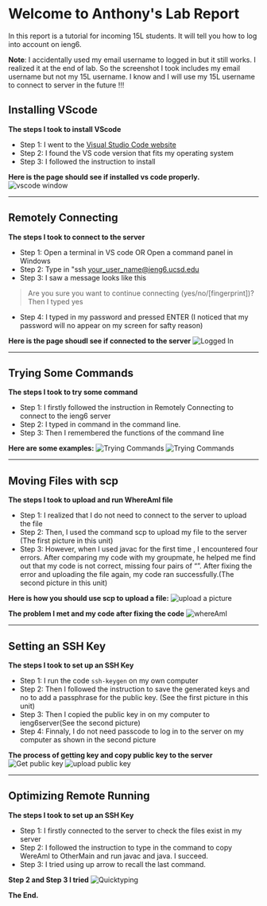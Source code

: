 # Welcome to Anthony's Lab Report

In this report is a tutorial for incoming 15L students. It will tell you how to log into account on ieng6.

**Note**: I accidentally used my email username to logged in but it still works. I realized it at the end of lab. So the screenshot I took includes my email username but not my 15L username. I know and I will use my 15L username to connect to server in the future !!!

## Installing VScode

**The steps I took to install VScode**
* Step 1: I went to the [Visual Studio Code website](https://code.visualstudio.com/)
* Step 2: I found the VS code version that fits my operating system
* Step 3: I followed the instruction to install

**Here is the page should see if installed vs code properly.**
![vscode window](Installvscode.png)

---
## Remotely Connecting

**The steps I took to connect to the server**
* Step 1: Open a terminal in VS code OR Open a command panel in Windows
* Step 2: Type in "ssh your_user_name@ieng6.ucsd.edu
* Step 3: I saw a message looks like this
> Are you sure you want to continue connecting (yes/no/[fingerprint])?
Then I typed yes
* Step 4: I typed in my password and pressed ENTER (I noticed that my password will no appear on my screen for safty reason)

**Here is the page shoudl see if connected to the server**
![Logged In](LoggedIn.png)

---
## Trying Some Commands

**The steps I took to try some command**
* Step 1: I firstly followed the instruction in Remotely Connecting to connect to the ieng6 server
* Step 2: I typed in command in the command line.
* Step 3: Then I remembered the functions of the command line

**Here are some examples:**
![Trying Commands](Howtousecommand-1.png)
![Trying Commands](Howtousecommand.png)

---
## Moving Files with scp

**The steps I took to upload and run WhereAmI file**
* Step 1: I realized that I do not need to connect to the server to upload the file
* Step 2: Then, I used the command scp to upload my file to the server (The first picture in this unit)
* Step 3: However, when I used javac for the first time , I encountered four errors. After comparing my code with my groupmate, he helped me find out that my code is not correct, missing four pairs of “”. After fixing the error and uploading the file again, my code ran successfully.(The second picture in this unit)

**Here is how you should use scp to upload a file:**
![upload a picture](Uploadafiletoieng6.png)

**The problem I met and my code after fixing the code**
![whereAmI](WhereAmI.png)

---
## Setting an SSH Key

**The steps I took to set up an SSH Key**
* Step 1: I run the code `ssh-keygen` on my own computer
* Step 2: Then I followed the instruction to save the generated keys and no to add a passphrase for the public key. (See the first picture in this unit)
* Step 3: Then I copied the public key in on my computer to ieng6server(See the second picture)
* Step 4: Finnaly, I do not need passcode to log in to the server on my computer as shown in the second picture

**The process of getting key and copy public key to the server**
![Get public key](Public%20Key.png)
![upload public key](CopyKeytoieng6.png)

---
## Optimizing Remote Running

**The steps I took to set up an SSH Key**
* Step 1: I firstly connected to the server to check the files exist in my server
* Step 2: I followed the instruction to type in the command to copy WereAmI to OtherMain and run javac and java. I succeed.
* Step 3: I tried using up arrow to recall the last command. 

**Step 2 and Step 3 I tried**
![Quicktyping](Optimizing%20Remote%20Running.png)

**The End.**